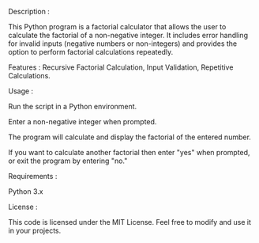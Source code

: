 Description :

This Python program is a factorial calculator that allows the user to calculate the factorial of a non-negative integer. It includes error handling for invalid inputs (negative numbers or non-integers) and provides the option to perform factorial calculations repeatedly.


Features : Recursive Factorial Calculation, Input Validation, Repetitive Calculations.



Usage :

Run the script in a Python environment. 

Enter a non-negative integer when prompted.

The program will calculate and display the factorial of the entered number. 

If you want to calculate another factorial then enter "yes" when prompted, or exit the program by entering "no."



Requirements :

Python 3.x



License :

This code is licensed under the MIT License. Feel free to modify and use it in your projects.
